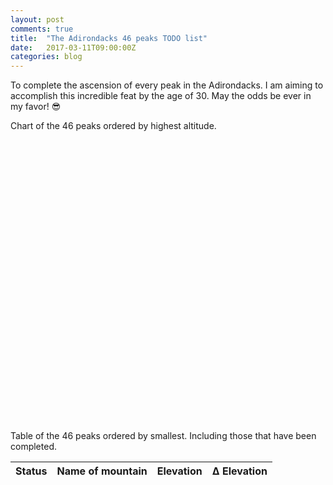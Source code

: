 ```yaml
---
layout: post
comments: true
title:  "The Adirondacks 46 peaks TODO list"
date:   2017-03-11T09:00:00Z
categories: blog
---
```

<style>

.axis .domain {
  
}

</style>
To complete the ascension of every peak in the Adirondacks. I am aiming to accomplish this incredible feat by the age of 30. May the odds be ever in my favor! 😎

Chart of the 46 peaks ordered by highest altitude.
<svg width="650" height="600"></svg>

Table of the 46 peaks ordered by smallest. Including those that have been completed.
<div id="peaks_table">
	<table class="table"> 
	<thead>
		<th>Status</th>
		<th>Name of mountain</th>
		<th>Elevation</th>
		<th>Δ Elevation</th>
	</thead>
	<tbody class="mountain_data">
	</tbody>
	</table>
</div>
<script type="text/javascript" src="https://cdnjs.cloudflare.com/ajax/libs/tabletop.js/1.4.3/tabletop.min.js"></script>
<script src="https://d3js.org/d3.v4.min.js"></script>
<script>
var peaks;
var d3Data = [];
window.onload = function () { init() };
var public_spreadsheet_url = 'https://docs.google.com/spreadsheets/d/13yxqxJADhS-zE_YPxFFpRx-uAMejuWpQEMTgDoQps_g/pubhtml';
	function init() {
			Tabletop.init({
			key: public_spreadsheet_url,
			callback: showInfo
		})
	}
	function showInfo(table_data, tabletop) {
		//alert("Successfully processed!")
		peaks = table_data.Sheet1.elements;
		for (var i = peaks.length - 1; i >= 0; i--) {
			$( ".mountain_data" ).append('\
				<tr>\
				<td class="mountain_check">'+ peaks[i].Done +'</td>\
				<td class="mountain_name">'+ peaks[i].Name + '</td>\
				<td class="mountain_elevation">'+ peaks[i].Elevation +'</td>\
				<td class="mountain_delta">'+ peaks[i].Gain +'</td>\
				</tr>');
		}

}
</script>

<script src="https://d3js.org/d3.v4.min.js"></script>
<script>
var svg = d3.select("svg"),
    margin = {top: 20, right: 20, bottom: 100, left: 40},
    width = +svg.attr("width") - margin.left - margin.right,
    height = +svg.attr("height") - margin.top - margin.bottom,
    g = svg.append("g")
    	.attr("transform", "translate(" + margin.left + "," + margin.top + ")");

var x = d3.scaleBand()
    .rangeRound([0, width])
    .paddingInner(0.05)
    .align(0.1);

var y = d3.scaleLinear()
    .rangeRound([height, 0]);

var z = d3.scaleOrdinal()
    .range(["#98abc5", "#8a89a6"]);

d3.csv("/assets/46Peaks.csv", function(d, i, columns) {
  for (i = 1, t = 0; i < columns.length; ++i) t += d[columns[i]] = +d[columns[i]];
  d.total = t;
  return d;
}, function(error, data) {
  if (error) throw error;

  var keys = data.columns.slice(1);

  data.sort(function(a, b) { return b.total - a.total; });
  x.domain(data.map(function(d) { return d.Name; }));
  y.domain([0, d3.max(data, function(d) { return d.total; })]).nice();
  z.domain(keys);

  g.append("g")
    .selectAll("g")
    .data(d3.stack().keys(keys)(data))
    .enter().append("g")
      .attr("fill", function(d) { return z(d.key); })
    .selectAll("rect")
    .data(function(d) { return d; })
    .enter().append("rect")
      .attr("x", function(d) { return x(d.data.Name); })
      .attr("y", function(d) { return y(d[1]); })
      .attr("height", function(d) { return y(d[0]) - y(d[1]); })
      .attr("width", x.bandwidth());

  g.append("g")
      .attr("class", "axis")
      .attr("transform", "translate(0," + height + ")")
      .call(d3.axisBottom(x))
   	  .selectAll("text")
    	.attr("y", 0)
    	.attr("x", 9)
    	.attr("dy", ".35em")
    	.attr("transform", "rotate(60)")
    	.style("text-anchor", "start")


  g.append("g")
      .attr("class", "axis")
      .call(d3.axisLeft(y).ticks(null, "s"))
    .append("text")
      .attr("x", 2)
      .attr("y", y(y.ticks().pop()) + 0.5)
      .attr("dy", "0.32em")
      .attr("fill", "#000")
      .attr("font-weight", "bold")
      .attr("text-anchor", "start")
      .text("Altitude");
  
  var legend = g.append("g")
      .attr("font-family", "sans-serif")
      .attr("font-size", 10)
      .attr("text-anchor", "end")
    .selectAll("g")
    .data(keys.slice().reverse())
    .enter().append("g")
      .attr("transform", function(d, i) { return "translate(0," + i * 20 + ")"; })

  // side rectangles
  legend.append("rect")
      .attr("x", width - 19)
      .attr("width", 19)
      .attr("height", 19)
      .attr("fill", z);
  // side text
  legend.append("text")
      .attr("x", width - 24)
      .attr("y", 9.5)
      .attr("dy", "0.32em")
      .text(function(d) { return d; })
});
</script>